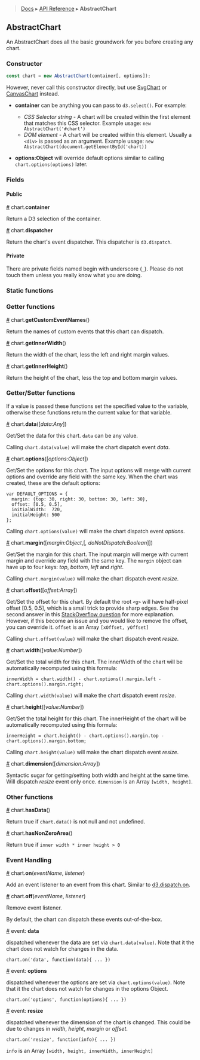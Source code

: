 > [Docs](../../README.md) ▸ [API Reference](index.md) ▸ **AbstractChart**

## AbstractChart

An AbstractChart does all the basic groundwork for you before creating any chart.

### Constructor

```javascript
const chart = new AbstractChart(container[, options]);
```

However, never call this constructor directly, but use [SvgChart](SvgChart.md) or [CanvasChart](CanvasChart.md) instead.

* **container** can be anything you can pass to `d3.select()`. For example:

	* *CSS Selector string* - A chart will be created within the first element that matches this CSS selector. Example usage: `new AbstractChart('#chart')`
	* *DOM element* - A chart will be created within this element. Usually a `<div>` is passed as an argument. Example usage: `new AbstractChart(document.getElementById('chart))`

* **options:Object** will override default options similar to calling ```chart.options(options)``` later.

### Fields

#### Public

<a name="container" href="AbstractChart.md#container">#</a> chart.**container**

Return a D3 selection of the container.

<a name="dispatcher" href="AbstractChart.md#dispatcher">#</a> chart.**dispatcher**

Return the chart's event dispatcher. This dispatcher is `d3.dispatch`.

#### Private

There are private fields named begin with underscore (`_`). Please do not touch them unless you really know what you are doing.

### Static functions



### Getter functions

<a name="getCustomEventNames" href="AbstractChart.md#getCustomEventNames">#</a> chart.**getCustomEventNames**()

Return the names of custom events that this chart can dispatch.

<a name="getInnerWidth" href="AbstractChart.md#getInnerWidth">#</a> chart.**getInnerWidth**()

Return the width of the chart, less the left and right margin values.

<a name="getInnerHeight" href="AbstractChart.md#getInnerHeight">#</a> chart.**getInnerHeight**()

Return the height of the chart, less the top and bottom margin values.

### Getter/Setter functions

If a value is passed these functions set the specified value to the variable, otherwise these functions return the current value for that variable.

<a name="data" href="AbstractChart.md#data">#</a> chart.**data**([*data:Any*])

Get/Set the data for this chart. ```data``` can be any value.

Calling ```chart.data(value)``` will make the chart dispatch event *data*.

<a name="options" href="AbstractChart.md#options">#</a> chart.**options**([*options:Object*])

Get/Set the options for this chart. The input options will merge with current options and override any field with the same key. When the chart was created, these are the default options:

```
var DEFAULT_OPTIONS = {
  margin: {top: 30, right: 30, bottom: 30, left: 30},
  offset: [0.5, 0.5],
  initialWidth:  720,
  initialHeight: 500
};
```

Calling ```chart.options(value)``` will make the chart dispatch event *options*.

<a name="margin" href="AbstractChart.md#margin">#</a> chart.**margin**([*margin:Object*,[*, doNotDispatch:Boolean*]])

Get/Set the margin for this chart. The input margin will merge with current margin and override any field with the same key. The ```margin``` object can have up to four keys: *top*, *bottom*, *left* and *right*.

Calling ```chart.margin(value)``` will make the chart dispatch event *resize*.

<a name="offset" href="AbstractChart.md#offset">#</a> chart.**offset**([*offset:Array*])

Get/Set the offset for this chart. By default the root ```<g>``` will have half-pixel offset [0.5, 0.5], which is a small trick to provide sharp edges. See the second answer in this [StackOverflow question](http://stackoverflow.com/questions/7589650/drawing-grid-with-jquery-svg-produces-2px-lines-instead-of-1px) for more explanation. However, if this become an issue and you would like to remove the offset, you can override it. ```offset``` is an Array ```[xOffset, yOffset]```

Calling ```chart.offset(value)``` will make the chart dispatch event *resize*.

<a name="width" href="AbstractChart.md#width">#</a> chart.**width**([*value:Number*])

Get/Set the total width for this chart. The innerWidth of the chart will be automatically recomputed using this formula:

```
innerWidth = chart.width() - chart.options().margin.left - chart.options().margin.right;
```

Calling ```chart.width(value)``` will make the chart dispatch event *resize*.

<a name="height" href="AbstractChart.md#height">#</a> chart.**height**([*value:Number*])

Get/Set the total height for this chart. The innerHeight of the chart will be automatically recomputed using this formula:

```
innerHeight = chart.height() - chart.options().margin.top - chart.options().margin.bottom;
```

Calling ```chart.height(value)``` will make the chart dispatch event *resize*.

<a name="dimension" href="AbstractChart.md#dimension">#</a> chart.**dimension**([*dimension:Array*])

Syntactic sugar for getting/setting both width and height at the same time. Will dispatch *resize* event only once. ```dimension``` is an Array ```[width, height]```.

### Other functions

<a name="hasData" href="AbstractChart.md#hasData">#</a> chart.**hasData**()

Return true if ```chart.data()``` is not null and not undefined.

<a name="hasNonZeroArea" href="AbstractChart.md#hasNonZeroArea">#</a> chart.**hasNonZeroArea**()

Return true if ```inner width * inner height > 0```

### Event Handling

<a name="on" href="AbstractChart.md#on">#</a> chart.**on**(*eventName*, *listener*)

Add an event listener to an event from this chart. Similar to [d3.dispatch.on](https://github.com/mbostock/d3/wiki/Internals#dispatch_on).

<a name="off" href="AbstractChart.md#off">#</a> chart.**off**(*eventName*, *listener*)

Remove event listener.

By default, the chart can dispatch these events out-of-the-box.

<a name="event_data" href="AbstractChart.md#event_data">#</a> event: **data**

dispatched whenever the data are set via ```chart.data(value)```. Note that it the chart does not watch for changes in the data.

```
chart.on('data', function(data){ ... })
```

<a name="event_options" href="AbstractChart.md#event_options">#</a> event: **options**

dispatched whenever the options are set via ```chart.options(value)```. Note that it the chart does not watch for changes in the options Object.

```
chart.on('options', function(options){ ... })
```

<a name="event_resize" href="AbstractChart.md#event_resize">#</a> event: **resize**

dispatched whenever the dimension of the chart is changed. This could be due to changes in *width*, *height*, *margin* or *offset*.

```
chart.on('resize', function(info){ ... })
```

```info``` is an Array ```[width, height, innerWidth, innerHeight]```

